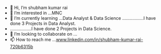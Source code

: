 - 👋 Hi, I’m shubham kumar rai
- 👀 I’m interested in ...MNC
- 🌱 I’m currently learning ...Data Analyst & Data Science
      .................I have done 3 Projects in Data Analyst.
-    .................I have done 2 Projects in Data Science.          
- 💞️ I’m looking to collaborate on ...
- 📫 How to reach me ...www.linkedin.com/in/shubham-kumar-rai-720b6315b

<!---
shubham kumar rai/raishubham23 is a ✨ special ✨ repository because its `README.md` (this file) appears on your GitHub profile.
You can click the Preview link to take a look at your changes.
--->

